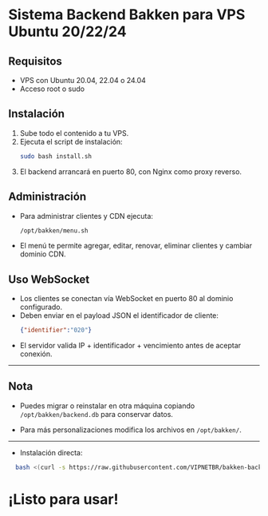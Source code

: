 # Sistema Backend Bakken para VPS Ubuntu 20/22/24

## Requisitos

- VPS con Ubuntu 20.04, 22.04 o 24.04
- Acceso root o sudo

## Instalación

1. Sube todo el contenido a tu VPS.
2. Ejecuta el script de instalación:
   ```bash
   sudo bash install.sh
   ```
3. El backend arrancará en puerto 80, con Nginx como proxy reverso.

## Administración

- Para administrar clientes y CDN ejecuta:
  ```bash
  /opt/bakken/menu.sh
  ```

- El menú te permite agregar, editar, renovar, eliminar clientes y cambiar dominio CDN.

## Uso WebSocket

- Los clientes se conectan vía WebSocket en puerto 80 al dominio configurado.
- Deben enviar en el payload JSON el identificador de cliente:
  ```json
  {"identifier":"020"}
  ```
- El servidor valida IP + identificador + vencimiento antes de aceptar conexión.

---

## Nota

- Puedes migrar o reinstalar en otra máquina copiando `/opt/bakken/backend.db` para conservar datos.

- Para más personalizaciones modifica los archivos en `/opt/bakken/`.

---

- Instalación directa:
```bash
  bash <(curl -s https://raw.githubusercontent.com/VIPNETBR/bakken-backend/main/install.sh)
```
# ¡Listo para usar!
